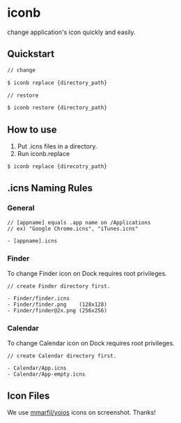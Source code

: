 # iconb

change application's icon quickly and easily.

## Quickstart

```bash
// change

$ iconb replace {directory_path}
```

```bash
// restore

$ iconb restore {directory_path}
```

## How to use

1. Put .icns files in a directory.
2. Run iconb.replace

```bash
$ iconb replace {direcotry_path}
```

## .icns Naming Rules

### General

```
// [appname] equals .app name on /Applications
// ex) "Google Chrome.icns", "iTunes.icns"

- [appname].icns
```

### Finder

To change Finder icon on Dock requires root privileges.

```
// create Finder directory first.

- Finder/finder.icns
- Finder/finder.png    (128x128)
- Finder/finder@2x.png (256x256)
```

### Calendar

To change Calendar icon on Dock requires root privileges.

```
// create Calendar directory first.

- Calendar/App.icns
- Calendar/App-empty.icns
```

## Icon Files

We use [mmarfil/yoios](https://github.com/mmarfil/yoios) icons on screenshot. Thanks!
